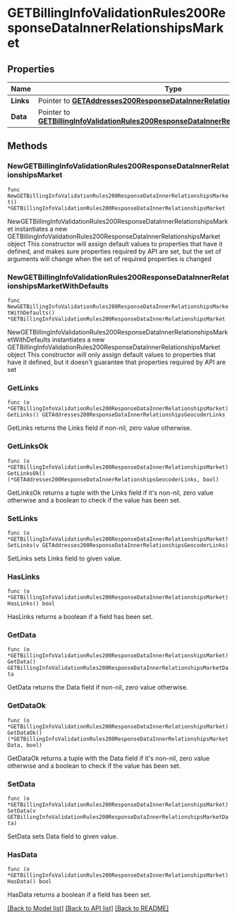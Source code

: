 # GETBillingInfoValidationRules200ResponseDataInnerRelationshipsMarket

## Properties

Name | Type | Description | Notes
------------ | ------------- | ------------- | -------------
**Links** | Pointer to [**GETAddresses200ResponseDataInnerRelationshipsGeocoderLinks**](GETAddresses200ResponseDataInnerRelationshipsGeocoderLinks.md) |  | [optional] 
**Data** | Pointer to [**GETBillingInfoValidationRules200ResponseDataInnerRelationshipsMarketData**](GETBillingInfoValidationRules200ResponseDataInnerRelationshipsMarketData.md) |  | [optional] 

## Methods

### NewGETBillingInfoValidationRules200ResponseDataInnerRelationshipsMarket

`func NewGETBillingInfoValidationRules200ResponseDataInnerRelationshipsMarket() *GETBillingInfoValidationRules200ResponseDataInnerRelationshipsMarket`

NewGETBillingInfoValidationRules200ResponseDataInnerRelationshipsMarket instantiates a new GETBillingInfoValidationRules200ResponseDataInnerRelationshipsMarket object
This constructor will assign default values to properties that have it defined,
and makes sure properties required by API are set, but the set of arguments
will change when the set of required properties is changed

### NewGETBillingInfoValidationRules200ResponseDataInnerRelationshipsMarketWithDefaults

`func NewGETBillingInfoValidationRules200ResponseDataInnerRelationshipsMarketWithDefaults() *GETBillingInfoValidationRules200ResponseDataInnerRelationshipsMarket`

NewGETBillingInfoValidationRules200ResponseDataInnerRelationshipsMarketWithDefaults instantiates a new GETBillingInfoValidationRules200ResponseDataInnerRelationshipsMarket object
This constructor will only assign default values to properties that have it defined,
but it doesn't guarantee that properties required by API are set

### GetLinks

`func (o *GETBillingInfoValidationRules200ResponseDataInnerRelationshipsMarket) GetLinks() GETAddresses200ResponseDataInnerRelationshipsGeocoderLinks`

GetLinks returns the Links field if non-nil, zero value otherwise.

### GetLinksOk

`func (o *GETBillingInfoValidationRules200ResponseDataInnerRelationshipsMarket) GetLinksOk() (*GETAddresses200ResponseDataInnerRelationshipsGeocoderLinks, bool)`

GetLinksOk returns a tuple with the Links field if it's non-nil, zero value otherwise
and a boolean to check if the value has been set.

### SetLinks

`func (o *GETBillingInfoValidationRules200ResponseDataInnerRelationshipsMarket) SetLinks(v GETAddresses200ResponseDataInnerRelationshipsGeocoderLinks)`

SetLinks sets Links field to given value.

### HasLinks

`func (o *GETBillingInfoValidationRules200ResponseDataInnerRelationshipsMarket) HasLinks() bool`

HasLinks returns a boolean if a field has been set.

### GetData

`func (o *GETBillingInfoValidationRules200ResponseDataInnerRelationshipsMarket) GetData() GETBillingInfoValidationRules200ResponseDataInnerRelationshipsMarketData`

GetData returns the Data field if non-nil, zero value otherwise.

### GetDataOk

`func (o *GETBillingInfoValidationRules200ResponseDataInnerRelationshipsMarket) GetDataOk() (*GETBillingInfoValidationRules200ResponseDataInnerRelationshipsMarketData, bool)`

GetDataOk returns a tuple with the Data field if it's non-nil, zero value otherwise
and a boolean to check if the value has been set.

### SetData

`func (o *GETBillingInfoValidationRules200ResponseDataInnerRelationshipsMarket) SetData(v GETBillingInfoValidationRules200ResponseDataInnerRelationshipsMarketData)`

SetData sets Data field to given value.

### HasData

`func (o *GETBillingInfoValidationRules200ResponseDataInnerRelationshipsMarket) HasData() bool`

HasData returns a boolean if a field has been set.


[[Back to Model list]](../README.md#documentation-for-models) [[Back to API list]](../README.md#documentation-for-api-endpoints) [[Back to README]](../README.md)



